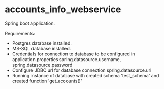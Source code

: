 # accounts_info_webservice
Spring boot application.

Requirements:
- Postgres database installed.
- MS-SQL database installed.
- Credentials for connection to database to be configured in application.properties
	spring.datasource.username, spring.datasource.password
- Configure JDBC url for database connection spring.datasource.url
- Running instance of database with created schema 'test_schema' and created function 'get_accounts()'